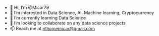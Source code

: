 - 👋 Hi, I’m @Micar79
- 👀 I’m interested in Data Science, AI, Machine learning, Cryptocurrency 
- 🌱 I’m currently learning Data Science 
- 💞️ I’m looking to collaborate on any data science projects
- 📫 Reach me at nthomemicar@gmail.com 

<!---
Micar79/Micar79 is a ✨ special ✨ repository because its `README.md` (this file) appears on your GitHub profile.
You can click the Preview link to take a look at your changes.
--->

